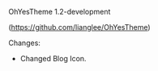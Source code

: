 OhYesTheme 1.2-development

(https://github.com/lianglee/OhYesTheme)

Changes:
 * Changed Blog Icon.




